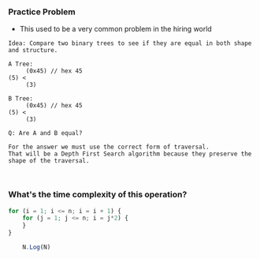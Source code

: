 ### Practice Problem
- This used to be a very common problem in the hiring world

```
Idea: Compare two binary trees to see if they are equal in both shape and structure.

A Tree:
     (0x45) // hex 45
(5) <
     (3)

B Tree:
     (0x45) // hex 45
(5) <
     (3)

Q: Are A and B equal?

For the answer we must use the correct form of traversal.
That will be a Depth First Search algorithm because they preserve the shape of the traversal.



```
### What's the time complexity of this operation?
```js
for (i = 1; i <= n; i = i + 1) {
    for (j = 1; j <= n; i = j*2) {
    }
}

    N.Log(N)
```
